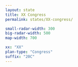 ```yaml
---
layout: state
title: XX Congress
permalink: states/XX-congress/

small-radar-width: 300
big-radar-width: 500
map-width: 700

xx: "XX"
plan-type: "Congress"
suffix: "20C"
---
```


